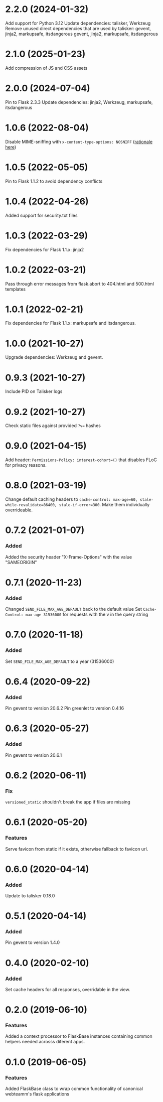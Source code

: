 # 2.2.0 (2024-01-32)

Add support for Python 3.12
Update dependencies: talisker, Werkzeug
Remove unused direct dependencies that are used by talisker: gevent, jinja2, markupsafe, itsdangerous gevent, jinja2, markupsafe, itsdangerous

# 2.1.0 (2025-01-23)

Add compression of JS and CSS assets

# 2.0.0 (2024-07-04)

Pin to Flask 2.3.3
Update dependencies: jinja2, Werkzeug, markupsafe, itsdangerous

# 1.0.6 (2022-08-04)

Disable MIME-sniffing with `x-content-type-options: NOSNIFF` ([rationale here](https://github.com/canonical/web-design-systems-squad/issues/77#issuecomment-1205100399))

# 1.0.5 (2022-05-05)

Pin to Flask 1.1.2 to avoid dependency conflicts

# 1.0.4 (2022-04-26)

Added support for security.txt files

# 1.0.3 (2022-03-29)

Fix dependencies for Flask 1.1.x: jinja2

# 1.0.2 (2022-03-21)

Pass through error messages from flask.abort to 404.html and 500.html templates

# 1.0.1 (2022-02-21)

Fix dependencies for Flask 1.1.x: markupsafe and itsdangerous.

# 1.0.0 (2021-10-27)

Upgrade dependencies: Werkzeug and gevent.

# 0.9.3 (2021-10-27)

Include PID on Talisker logs

# 0.9.2 (2021-10-27)

Check static files against provided `?v=` hashes

# 0.9.0 (2021-04-15)

Add header: `Permissions-Policy: interest-cohort=()` that disables FLoC for privacy reasons.

# 0.8.0 (2021-03-19)

Change default caching headers to `cache-control: max-age=60, stale-while-revalidate=86400, stale-if-error=300`.
Make them individually overrideable.

# 0.7.2 (2021-01-07)

### Added

Added the security header "X-Frame-Options" with the value "SAMEORIGIN"

# 0.7.1 (2020-11-23)

### Added

Changed `SEND_FILE_MAX_AGE_DEFAULT` back to the default value
Set `Cache-Control: max-age 31536000` for requests with the v in the query string

# 0.7.0 (2020-11-18)

### Added

Set `SEND_FILE_MAX_AGE_DEFAULT` to a year (31536000)

# 0.6.4 (2020-09-22)

### Added

Pin gevent to version 20.6.2
Pin greenlet to version 0.4.16

# 0.6.3 (2020-05-27)

### Added

Pin gevent to version 20.6.1

# 0.6.2 (2020-06-11)

### Fix

`versioned_static` shouldn't break the app if files are missing

# 0.6.1 (2020-05-20)

### Features

Serve favicon from static if it exists, otherwise fallback to favicon url.

# 0.6.0 (2020-04-14)

### Added

Update to talisker 0.18.0

# 0.5.1 (2020-04-14)

### Added

Pin gevent to version 1.4.0

# 0.4.0 (2020-02-10)

### Added

Set cache headers for all responses, overridable in the view.

# 0.2.0 (2019-06-10)

### Features

Added a context processor to FlaskBase instances containing common helpers needed acrosss
diferent apps.

# 0.1.0 (2019-06-05)

### Features

Added FlaskBase class to wrap common functionality of canonical webteamm's flask applications
